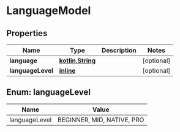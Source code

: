 # LanguageModel

## Properties
Name | Type | Description | Notes
------------ | ------------- | ------------- | -------------
**language** | [**kotlin.String**](.md) |  |  [optional]
**languageLevel** | [**inline**](#LanguageLevelEnum) |  |  [optional]

<a name="LanguageLevelEnum"></a>
## Enum: languageLevel
Name | Value
---- | -----
languageLevel | BEGINNER, MID, NATIVE, PRO
